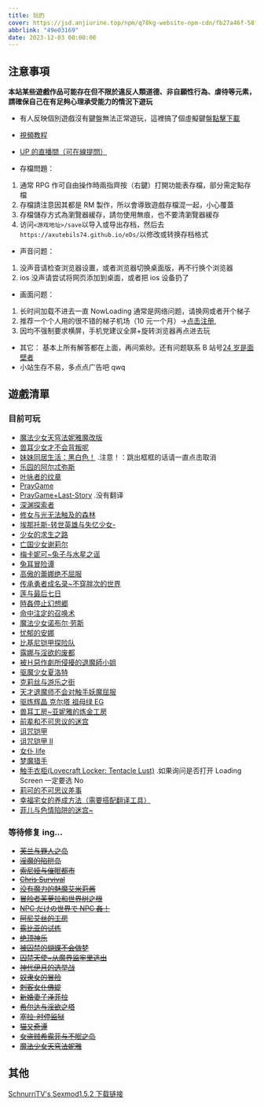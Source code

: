 ```yaml
---
title: 玩的
cover: https://jsd.anjiurine.top/npm/q78kg-website-npm-cdn/fb27a46f-58f3-4c40-ba84-fdf9cf8ac528.jpg
abbrlink: "49e03169"
date: 2023-12-03 00:00:00
---
```


## 注意事項

**本站某些遊戲作品可能存在但不限於違反人類道德、非自願性行為、虐待等元素，請確保自己在有足夠心理承受能力的情況下遊玩**

- 有人反映個別遊戲沒有鍵盤無法正常遊玩，這裡搞了個虛擬鍵盤[點擊下載](https://wwm.lanzouy.com/ix1TA09muc9i)
- [視頻教程](https://www.bilibili.com/video/BV1rY4y1c7gF?spm_id_from=333.999.list.card_archive.click&vd_source=801795c39b69f97463626c47636619c6)

- [UP 的直播間（可在線提問）](https://live.bilibili.com/h5/25002061)
- 存檔問題：

1. 通常 RPG 作可自由操作時兩指齊按（右鍵）打開功能表存檔，部分需定點存檔
2. 存檔請注意因其都是 RM 製作，所以會導致遊戲存檔混一起，小心覆蓋
3. 存檔儲存方式為瀏覽器緩存，請勿使用無痕，也不要清瀏覽器緩存
4. 访问`<游戏地址>/save`以导入或导出存档，然后去`https://axutebils74.github.io/eDs/`以修改或转换存档格式

- 声音问题：

1. 没声音请检查浏览器设置，或者浏览器切换桌面版，再不行换个浏览器
2. ios 没声请尝试将网页添加到桌面，或者把 ios 设备扔了

- 画面问题：

1. 长时间加载不进去一直 NowLoading 通常是网络问题，请换网或者开个梯子
2. 推荐一个个人用的很不错的梯子机场（10 元一个月）→[点击注册](https://www.efcloud.net/#/register?code=51iZI5KU),
3. 因均不强制要求横屏，手机党建议全屏+旋转浏览器再点进去玩

- 其它：
  基本上所有解答都在上面，再问紫砂。还有问题联系 B 站号[24 岁是面壁者](https://space.bilibili.com/383769313/)
- 小站生存不易，多点点广告吧 qwq

## 遊戲清單

### 目前可玩

- [魔法少女天穹法妮雅魔改版](https://magical-girl-celesphonia-extension.amemei-lists.top/)
- [兽耳少女才不会背叛呢](https://fox-girls-never-play-dirty.amemei-lists.top/)
- [妹妹同居生活：黑白色！](https://msh.amemei-lists.top/) .注意！：跳出框框的话请一直点击取消
- [乐园的阿尔忒弥斯](https://ark-of-artemis.amemei-lists.top/)
- [叶咏者的纹章](https://leafsinger.amemei-lists.top/)
- [PrayGame](https://praygame.amemei-lists.top/)
- [PrayGame+Last-Story](https://praygame-last-story.amemei-lists.top/) .没有翻译
- [深渊探索者](https://explorers-of-the-abyss.amemei-lists.top/)
- [修女与光无法触及的森林](https://xnygwfcjdsl.amemei-lists.top/)
- [埃那托斯-转世英雄与失忆少女-](https://enatus-radi.amemei-lists.top/)
- [少女的求生之路](https://sndqszl.amemei-lists.top/)
- [亡国少女谢莉尔](https://belial-red.amemei-lists.top/)
- [梅卡妮可~兔子与水星之谣](https://mechanica.amemei-lists.top/)
- [兔耳冒险谭](https://trmxt.amemei-lists.top/)
- [高傲的蕾娜绝不屈服](https://gadlnjbqf.amemei-lists.top/)
- [传承勇者成名录~不穿胖次的世界](https://bcpcdrpg.amemei-lists.top/)
- [莲与最后七日](https://lyzhqr.amemei-lists.top/)
- [時姦停止幻想郷](https://sjtzhxx.amemei-lists.top/)
- [命中注定的召唤术](https://mzzddzhs.amemei-lists.top/)
- [魔法少女诺布尔·劳斯](https://magical-girl-noble-rose.amemei-lists.top/)
- [忧郁的安娜](https://melancholianna.amemei-lists.top/)
- [比基尼铠甲探险队](https://bikini-armour-explorers.amemei-lists.top/)
- [露娜与淫欲的废都](https://lnyyydfd.amemei-lists.top/)
- [被Ｈ惡作劇所侵擾的退魔師小姐](https://bhezjsqrdtmsxj.amemei-lists.top/)
- [驱魔少女夏洛特](https://exorcistcharlotte.amemei-lists.top/)
- [克莉丝与游乐之街](https://kris-and-the-city-of-pleasure.amemei-lists.top/)
- [天才退魔师不会对触手妖魔屈服](https://tctmsbhdcsymqf.amemei-lists.top/)
- [驱炼辉晶 克尔塔 祖母绿 EG](https://qlhjketzml.amemei-lists.top/)
- [兽耳工房~亚妮雅的炼金工房](https://segf.amemei-lists.top/)
- [前辈和不可思议的迷宫](https://qbhbksydmg.amemei-lists.top/)
- [诅咒铠甲](https://zzkji.amemei-lists.top/)
- [诅咒铠甲 II](https://zzkjii.amemei-lists.top/)
- [女仆 life](https://nplife.amemei-lists.top/)
- [梦魔猎手](https://nightmarehunter.amemei-lists.top/)
- [触手衣柜(Lovecraft Locker: Tentacle Lust)](https://lovecraft-locker.amemei-lists.top/) .如果询问是否打开 Loading Screen 一定要选 No
- [莉可的不可思议差事](https://lkdbksycs.amemei-lists.top/)
- [幸福宅女的养成方法（需要搭配翻译工具）](https://xfzndycff.amemei-lists.top/)
- [菲儿与色情陷阱的迷宫~](https://feysqxjdmg.amemei-lists.top/)

### 等待修复 ing...

- <del>[芙兰与罪人之岛](https://Amemei-Lists.top/FuranToZaininNoSima/index.html)</del>
- <del>[淫魔的陷阱岛](https://Amemei-Lists.top/TrapIsland/index.html)</del>
- <del>[索尼娅与催眠都市](https://Amemei-Lists.top/HypnoticCity/index.html)</del>
- <del>[Chris Survival](https://Amemei-Lists.top/ChrisSurvival/index.html)</del>
- <del>[没有魔力的魅魔艾米莉酱](https://Amemei-Lists.top/Emily/index.html)</del>
- <del>[冒险者芙萝拉和世界树之根](https://Amemei-Lists.top/Yggdrasill/index.html)</del>
- <del>[NPC だけの世界で NPC 姦！](https://Amemei-Lists.top/NPC/index.html)</del>
- <del>[阿尼艾丝的工房](https://Amemei-Lists.top/Anies/index.html)</del>
- <del>[露比亚的试炼](https://Amemei-Lists.top/Rubia/index.html)</del>
- <del>[绝顶神乐](https://Amemei-Lists.top/Kagura/)</del>
- <del>[被囚禁的蝴蝶不会做梦](https://Amemei-Lists.top/butterfly/)</del>
- <del>[囚禁天使~从魔界监牢里逃出](https://Amemei-Lists.top/ImprisonedAngel/)</del>
- <del>[神代伊月的选举战](https://Amemei-Lists.top/Electoralwarfare/)</del>
- <del>[奴隶女的冒险](https://Amemei-Lists.top/slave/)</del>
- <del>[刺客女仆佛媞](https://Amemei-Lists.top/Assassinmaid/)</del>
- <del>[新婚妻子泽菲拉](https://Amemei-Lists.top/Zefira/)</del>
- <del>[希尔达与淫欲之塔](https://Amemei-Lists.top/XEDYYYZT/)</del>
- <del>[塞拉-时停监狱](https://Amemei-Lists.top/SLSTJY/)</del>
- <del>[猫又奇谭](https://Amemei-Lists.top/MYQT/)</del>
- <del>[女盗贼希露菲与不眠之岛](https://Amemei-Lists.top/Sylphy-and-the-Sleepless-Island/)</del>
- <del>[魔法少女天穹法妮雅](https://Amemei-Lists.top/Magical-Girl-Celesphonia/)</del>

## 其他

[SchnurriTV's Sexmod1.5.2 下载链接](https://www.file4.net/f-1xxP)
